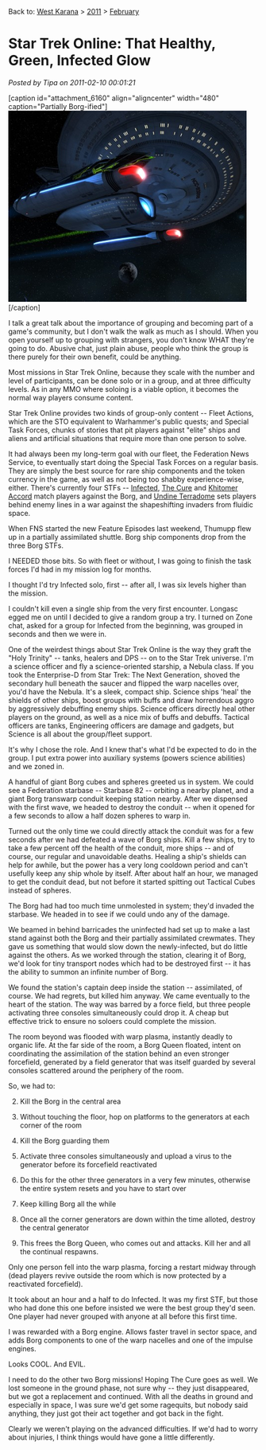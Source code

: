 Back to: [West Karana](/posts/westkarana.md) > [2011](/posts/2011/westkarana.md) > [February](./westkarana.md)
# Star Trek Online: That Healthy, Green, Infected Glow

*Posted by Tipa on 2011-02-10 00:01:21*

[caption id="attachment\_6160" align="aligncenter" width="480" caption="Partially Borg-ified"][![](../../../uploads/2011/02/GameClient-2011-02-06-21-44-38-94-480x384.jpg "Partially Borg-ified")](../../../uploads/2011/02/GameClient-2011-02-06-21-44-38-94.jpg)[/caption]

I talk a great talk about the importance of grouping and becoming part of a game's community, but I don't walk the walk as much as I should. When you open yourself up to grouping with strangers, you don't know WHAT they're going to do. Abusive chat, just plain abuse, people who think the group is there purely for their own benefit, could be anything.

Most missions in Star Trek Online, because they scale with the number and level of participants, can be done solo or in a group, and at three difficulty levels. As in any MMO where soloing is a viable option, it becomes the normal way players consume content.

Star Trek Online provides two kinds of group-only content -- Fleet Actions, which are the STO equivalent to Warhammer's public quests; and Special Task Forces, chunks of stories that pit players against "elite" ships and aliens and artificial situations that require more than one person to solve.

It had always been my long-term goal with our fleet, the Federation News Service, to eventually start doing the Special Task Forces on a regular basis. They are simply the best source for rare ship components and the token currency in the game, as well as not being too shabby experience-wise, either. There's currently four STFs -- [Infected](http://www.startrekonline.com/node/1239), [The Cure](http://www.startrekonline.com/the_cure) and [Khitomer Accord](http://www.startrekonline.com/node/1494) match players against the Borg, and [Undine Terradome](http://www.startrekonline.com/node/1678) sets players behind enemy lines in a war against the shapeshifting invaders from fluidic space.

When FNS started the new Feature Episodes last weekend, Thumupp flew up in a partially assimilated shuttle. Borg ship components drop from the three Borg STFs.

I NEEDED those bits. So with fleet or without, I was going to finish the task forces I'd had in my mission log for months.

I thought I'd try Infected solo, first -- after all, I was six levels higher than the mission.

I couldn't kill even a single ship from the very first encounter. Longasc egged me on until I decided to give a random group a try. I turned on Zone chat, asked for a group for Infected from the beginning, was grouped in seconds and then we were in.

One of the weirdest things about Star Trek Online is the way they graft the "Holy Trinity" -- tanks, healers and DPS -- on to the Star Trek universe. I'm a science officer and fly a science-oriented starship, a Nebula class. If you took the Enterprise-D from Star Trek: The Next Generation, shoved the secondary hull beneath the saucer and flipped the warp nacelles over, you'd have the Nebula. It's a sleek, compact ship. Science ships 'heal' the shields of other ships, boost groups with buffs and draw horrendous aggro by aggressively debuffing enemy ships. Science officers directly heal other players on the ground, as well as a nice mix of buffs and debuffs. Tactical officers are tanks, Engineering officers are damage and gadgets, but Science is all about the group/fleet support.

It's why I chose the role. And I knew that's what I'd be expected to do in the group. I put extra power into auxiliary systems (powers science abilities) and we zoned in.

A handful of giant Borg cubes and spheres greeted us in system. We could see a Federation starbase -- Starbase 82 -- orbiting a nearby planet, and a giant Borg transwarp conduit keeping station nearby. After we dispensed with the first wave, we headed to destroy the conduit -- when it opened for a few seconds to allow a half dozen spheres to warp in.

Turned out the only time we could directly attack the conduit was for a few seconds after we had defeated a wave of Borg ships. Kill a few ships, try to take a few percent off the health of the conduit, more ships -- and of course, our regular and unavoidable deaths. Healing a ship's shields can help for awhile, but the power has a very long cooldown period and can't usefully keep any ship whole by itself. After about half an hour, we managed to get the conduit dead, but not before it started spitting out Tactical Cubes instead of spheres.

The Borg had had too much time unmolested in system; they'd invaded the starbase. We headed in to see if we could undo any of the damage.

We beamed in behind barricades the uninfected had set up to make a last stand against both the Borg and their partially assimilated crewmates. They gave us something that would slow down the newly-infected, but do little against the others. As we worked through the station, clearing it of Borg, we'd look for tiny transport nodes which had to be destroyed first -- it has the ability to summon an infinite number of Borg.

We found the station's captain deep inside the station -- assimilated, of course. We had regrets, but killed him anyway. We came eventually to the heart of the station. The way was barred by a force field, but three people activating three consoles simultaneously could drop it. A cheap but effective trick to ensure no soloers could complete the mission.

The room beyond was flooded with warp plasma, instantly deadly to organic life. At the far side of the room, a Borg Queen floated, intent on coordinating the assimilation of the station behind an even stronger forcefield, generated by a field generator that was itself guarded by several consoles scattered around the periphery of the room.

So, we had to:

 2. Kill the Borg in the central area

 4. Without touching the floor, hop on platforms to the generators at each corner of the room

 6. Kill the Borg guarding them

 8. Activate three consoles simultaneously and upload a virus to the generator before its forcefield reactivated

 10. Do this for the other three generators in a very few minutes, otherwise the entire system resets and you have to start over

 12. Keep killing Borg all the while

 14. Once all the corner generators are down within the time alloted, destroy the central generator

 16. This frees the Borg Queen, who comes out and attacks. Kill her and all the continual respawns.

 


Only one person fell into the warp plasma, forcing a restart midway through (dead players revive outside the room which is now protected by a reactivated forcefield).

It took about an hour and a half to do Infected. It was my first STF, but those who had done this one before insisted we were the best group they'd seen. One player had never grouped with anyone at all before this first time.

I was rewarded with a Borg engine. Allows faster travel in sector space, and adds Borg components to one of the warp nacelles and one of the impulse engines.

Looks COOL. And EVIL.

I need to do the other two Borg missions! Hoping The Cure goes as well. We lost someone in the ground phase, not sure why -- they just disappeared, but we got a replacement and continued. With all the deaths in ground and especially in space, I was sure we'd get some ragequits, but nobody said anything, they just got their act together and got back in the fight.

Clearly we weren't playing on the advanced difficulties. If we'd had to worry about injuries, I think things would have gone a little differently.


